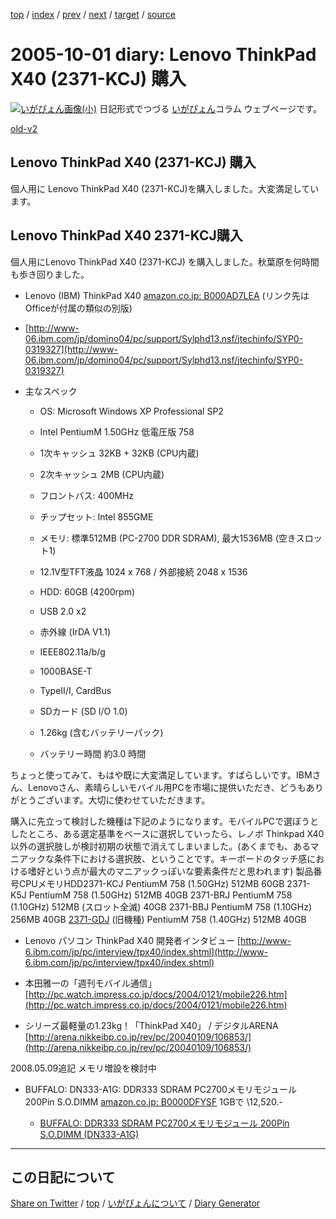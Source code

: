 [top](https://igapyon.github.io/diary/) 
 / [index](https://igapyon.github.io/diary/2005/index.html) 
 / [prev](https://igapyon.github.io/diary/2005/ig050928.html) 
 / [next](https://igapyon.github.io/diary/2005/ig051002.html) 
 / [target](https://igapyon.github.io/diary/2005/ig051001.html) 
 / [source](https://github.com/igapyon/diary/blob/gh-pages/2005/ig051001.html.src.md) 

2005-10-01 diary: Lenovo ThinkPad X40 (2371-KCJ) 購入
=====================================================================================================
[![いがぴょん画像(小)](https://igapyon.github.io/diary/images/iga200306s.jpg "いがぴょん")](https://igapyon.github.io/diary/memo/memoigapyon.html) 日記形式でつづる [いがぴょん](https://igapyon.github.io/diary/memo/memoigapyon.html)コラム ウェブページです。

[old-v2](ig051001-orig.html)

## Lenovo ThinkPad X40 (2371-KCJ) 購入

個人用に Lenovo ThinkPad X40 (2371-KCJ)を購入しました。大変満足しています。


## Lenovo ThinkPad X40 2371-KCJ購入

個人用にLenovo ThinkPad X40 (2371-KCJ) を購入しました。秋葉原を何時間も歩き回りました。

* Lenovo (IBM) ThinkPad X40
  [amazon.co.jp: B000AD7LEA](http://www.amazon.co.jp/exec/obidos/ASIN/B000AD7LEA/igapyondiary-22) (リンク先はOfficeが付属の類似の別版)
  
* [http://www-06.ibm.com/jp/domino04/pc/support/Sylphd13.nsf/jtechinfo/SYP0-0319327](http://www-06.ibm.com/jp/domino04/pc/support/Sylphd13.nsf/jtechinfo/SYP0-0319327)
  
* 主なスペック
  
  * OS: Microsoft Windows XP Professional SP2
    
  * Intel PentiumM 1.50GHz 低電圧版 758
    
  * 1次キャッシュ 32KB + 32KB (CPU内蔵)
    
  * 2次キャッシュ 2MB (CPU内蔵) 
    
  * フロントバス: 400MHz
    
  * チップセット: Intel 855GME
    
  * メモリ: 標準512MB (PC-2700 DDR SDRAM), 最大1536MB (空きスロット1)
    
  * 12.1V型TFT液晶 1024 x 768 /  外部接続 2048 x 1536
    
  * HDD: 60GB (4200rpm)
    
  * USB 2.0 x2
    
  * 赤外線 (IrDA V1.1)
    
  * IEEE802.11a/b/g
    
  * 1000BASE-T
    
  * TypeII/I, CardBus
    
  * SDカード (SD I/O 1.0)
    
  * 1.26kg (含むバッテリーパック)
    
  * バッテリー時間 約3.0 時間
  

ちょっと使ってみて、もはや既に大変満足しています。すばらしいです。IBMさん、Lenovoさん、素晴らしいモバイル用PCを市場に提供いただき、どうもありがとうございます。大切に使わせていただきます。

購入に先立って検討した機種は下記のようになります。モバイルPCで選ぼうとしたところ、ある選定基準をベースに選択していったら、レノボ Thinkpad
X40 以外の選択肢しが検討初期の状態で消えてしまいました。(あくまでも、あるマニアックな条件下における選択肢、ということです。キーボードのタッチ感における嗜好という点が最大のマニアックっぽいな要素条件だと思われます)
製品番号CPUメモリHDD2371-KCJ
PentiumM 758 (1.50GHz)
512MB
60GB
2371-K5J
PentiumM 758 (1.50GHz)
512MB
40GB
2371-BRJ
PentiumM 758 (1.10GHz)
512MB
      (スロット全滅)
40GB
2371-BBJ
PentiumM 758 (1.10GHz)
256MB
40GB
[2371-GDJ](http://www-6.ibm.com/jp/domino04/pc/support/Sylphd13.nsf/jtechinfo/SYP0-03197DA) (旧機種)
PentiumM 758 (1.40GHz)
512MB
40GB

* Lenovo パソコン ThinkPad X40 開発者インタビュー
    [http://www-6.ibm.com/jp/pc/interview/tpx40/index.shtml](http://www-6.ibm.com/jp/pc/interview/tpx40/index.shtml)
  
* 本田雅一の「週刊モバイル通信」
    [http://pc.watch.impress.co.jp/docs/2004/0121/mobile226.htm](http://pc.watch.impress.co.jp/docs/2004/0121/mobile226.htm)
    
* シリーズ最軽量の1.23kg！「ThinkPad X40」 / デジタルARENA
  [http://arena.nikkeibp.co.jp/rev/pc/20040109/106853/](http://arena.nikkeibp.co.jp/rev/pc/20040109/106853/)
  

2008.05.09追記 メモリ増設を検討中

* BUFFALO: DN333-A1G: DDR333 SDRAM PC2700メモリモジュール 200Pin S.O.DIMM
    [amazon.co.jp: B0000DFYSF](http://www.amazon.co.jp/exec/obidos/ASIN/B0000DFYSF/igapyondiary-22)
    1GBで \12,520.-
    
  * [BUFFALO: DDR333 SDRAM PC2700メモリモジュール 200Pin S.O.DIMM (DN333-A1G)](http://buffalo.jp/products/catalog/item/d/dn333/index.html)

----------------------------------------------------------------------------------------------------

## この日記について

[Share on Twitter](https://twitter.com/intent/tweet?hashtags=igapyon%2Cdiary%2C%E3%81%84%E3%81%8C%E3%81%B4%E3%82%87%E3%82%93&text=Lenovo+ThinkPad+X40+%282371-KCJ%29+%E8%B3%BC%E5%85%A5&url=https%3A%2F%2Figapyon.github.io%2Fdiary%2F2005%2Fig051001.html) / [top](../index.html) / [いがぴょんについて](https://igapyon.github.io/diary/memo/memoigapyon.html) / [Diary Generator](https://github.com/igapyon/igapyonv3)
